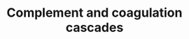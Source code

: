 ---
annotations:
- type: Pathway Ontology
  value: complement system pathway
authors:
- 169.230.77.174
- MaintBot
- Thomas
- Khanspers
- Lslabim
- AlexanderPico
- Ddigles
- Zari
- Egonw
- Lindarieswijk
- Fehrhart
- DeSl
- Eweitz
- Finterly
description: 'Blood coagulation is a series of coordinated and calcium-dependent proenzyme-to-serine
  protease conversions likely to be localized on the surfaces of activated cells in
  vivo. It culminates in the formation of thrombin, the enzyme responsible for the
  conversion of soluble fibrinogen to the insoluble fibrin clot. The kallikrein-kinin
  system is an endogenous metabolic cascade, triggering of which results in the release
  of vasoactive kinins (bradykinin-related peptides). Kinin peptides are implicated
  in many physiological and pathological processes including the regulation of blood
  pressure and sodium homeostasis, inflammatory processes, and the cardioprotective
  effects of preconditioning. Complement is a system of plasma proteins that is activated
  by the presence of pathogens. There are three pathways of complement activation:
  the classical pathway, the lectin pathway, and the alternative pathway. All of these
  pathways generate a crucial enzymatic activity that, intern, generates the effector
  molecules of complement. The three main consequences of complement activation are
  the opsonization of pathogens, the recruitment of inflammatory and immunocompetent
  cells, and the direct killing of pathogens. Source: KEGG   Proteins on this pathway
  have targeted assays available via the [https://assays.cancer.gov/available_assays?wp_id=WP558
  CPTAC Assay Portal]'
last-edited: 2021-06-22
organisms:
- Homo sapiens
redirect_from:
- /index.php/Pathway:WP558
- /instance/WP558
schema-jsonld:
- '@context': https://schema.org/
  '@id': https://wikipathways.github.io/pathways/WP558.html
  '@type': Dataset
  creator:
    '@type': Organization
    name: WikiPathways
  description: 'Blood coagulation is a series of coordinated and calcium-dependent
    proenzyme-to-serine protease conversions likely to be localized on the surfaces
    of activated cells in vivo. It culminates in the formation of thrombin, the enzyme
    responsible for the conversion of soluble fibrinogen to the insoluble fibrin clot.
    The kallikrein-kinin system is an endogenous metabolic cascade, triggering of
    which results in the release of vasoactive kinins (bradykinin-related peptides).
    Kinin peptides are implicated in many physiological and pathological processes
    including the regulation of blood pressure and sodium homeostasis, inflammatory
    processes, and the cardioprotective effects of preconditioning. Complement is
    a system of plasma proteins that is activated by the presence of pathogens. There
    are three pathways of complement activation: the classical pathway, the lectin
    pathway, and the alternative pathway. All of these pathways generate a crucial
    enzymatic activity that, intern, generates the effector molecules of complement.
    The three main consequences of complement activation are the opsonization of pathogens,
    the recruitment of inflammatory and immunocompetent cells, and the direct killing
    of pathogens. Source: KEGG   Proteins on this pathway have targeted assays available
    via the [https://assays.cancer.gov/available_assays?wp_id=WP558 CPTAC Assay Portal]'
  keywords:
  - CFH
  - THBD
  - CD59A
  - CRRY
  - A2M
  - F13B
  - PROS1
  - MBL1
  - MASP1
  - Bradykinin
  - SERPINF2
  - PROC
  - C6
  - C3
  - '109821'
  - SERPINC1
  - SERPIND1
  - H2-BF
  - C7
  - C1R
  - BDKRB1
  - SERPINA5
  - F9
  - PLAT
  - F7
  - F12
  - KNG1
  - CLU
  - MCP
  - C1QG
  - F2R
  - C2
  - C8G
  - KLKB1
  - Daf2
  - MASP2
  - CR2
  - F8
  - Daf1
  - VWF
  - PLAUR
  - SERPING1
  - C3AR1
  - PLAU
  - C1QB
  - SERPINE1
  - F10
  - PLG
  - C4
  - F2
  - SERPINA1
  - C1S
  - TFPI
  - FGB
  - CPB2
  - F3
  - Fibrin monomer
  - C1QA
  - CFI
  - Hc
  - CR1
  - C5R1
  - F5
  - ADN
  - C9
  license: CC0
  name: Complement and coagulation cascades
seo: CreativeWork
title: Complement and coagulation cascades
wpid: WP558
---